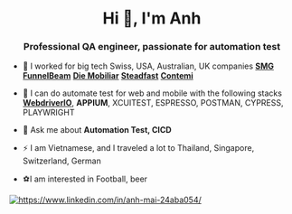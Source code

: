 <h1 align="center">Hi 👋, I'm Anh</h1>
<h3 align="center">Professional QA engineer, passionate for automation test</h3>

- 🔭&nbsp;I worked for big tech Swiss, USA, Australian, UK companies  **[SMG](https://swissmarketplace.group/)**
**[FunnelBeam](https://www.funnelbeam.com/)** **[Die Mobiliar](https://www.mobiliar.ch/)** **[Steadfast](https://www.steadfast.com.au/)** **[Contemi](https://contemi.com/)**

- 🤝&nbsp;I can do automate test for web and mobile with the following stacks  
**[WebdriverIO](https://webdriver.io/)**, **APPIUM**, XCUITEST, ESPRESSO, POSTMAN, CYPRESS, PLAYWRIGHT

- 💬&nbsp;Ask me about **Automation Test, CICD**

- ⚡&nbsp;I am Vietnamese, and I traveled a lot to Thailand, Singapore, Switzerland, German
- ⚽️I am interested in Football, beer

<p align="left">
    <a href="https://www.linkedin.com/in/anh-mai-24aba054/" target="blank">
        <img align="center" src="https://img.shields.io/badge/-anhmai-blue?style=flat-square&logo=Linkedin&logoColor=white&link=https://www.linkedin.com/in/anh-mai-24aba054/" alt="https://www.linkedin.com/in/anh-mai-24aba054/" />
    </a>
</p>


